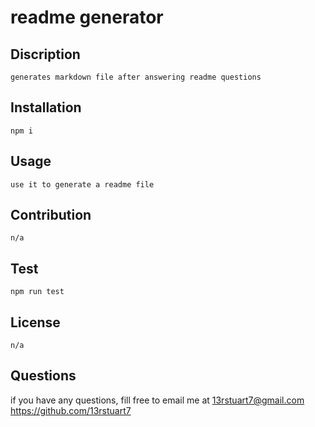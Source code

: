 
# readme generator

## Discription
    generates markdown file after answering readme questions

## Installation
    npm i
    
## Usage
    use it to generate a readme file

## Contribution
    n/a

## Test
    npm run test

## License
    n/a

## Questions
  if you have any questions, fill free to email me at  13rstuart7@gmail.com
  https://github.com/13rstuart7
    
